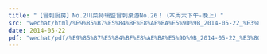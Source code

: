 ```yaml
---
title: "【冒刺厨房】No.2川菜特辑暨冒刺桌游No.26！（本周六下午-晚上）"
src: "wechat/html/%E9%85%B7%E5%84%BF%E8%AE%BA%E5%9D%9B_2014-05-22_%E3%80%90%E5%86%92%E5%88%BA%E5%8E%A8%E6%88%BF%E3%80%91No.2%E5%B7%9D%E8%8F%9C%E7%89%B9%E8%BE%91%E6%9A%A8%E5%86%92%E5%88%BA%E6%A1%8C%E6%B8%B8No.26%EF%BC%81%EF%BC%88%E6%9C%AC%E5%91%A8%E5%85%AD%E4%B8%8B%E5%8D%88-%E6%99%9A%E4%B8%8A%EF%BC%89.html"
date: 2014-05-22
pdf: "wechat/pdf/%E9%85%B7%E5%84%BF%E8%AE%BA%E5%9D%9B_2014-05-22_%E3%80%90%E5%86%92%E5%88%BA%E5%8E%A8%E6%88%BF%E3%80%91No.2%E5%B7%9D%E8%8F%9C%E7%89%B9%E8%BE%91%E6%9A%A8%E5%86%92%E5%88%BA%E6%A1%8C%E6%B8%B8No.26%EF%BC%81%EF%BC%88%E6%9C%AC%E5%91%A8%E5%85%AD%E4%B8%8B%E5%8D%88-%E6%99%9A%E4%B8%8A%EF%BC%89.pdf"
---
```

